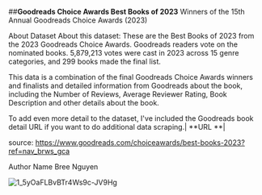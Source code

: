 ##**Goodreads Choice Awards Best Books of 2023**
Winners of the 15th Annual Goodreads Choice Awards (2023)


About Dataset
About this dataset:
These are the Best Books of 2023 from the 2023 Goodreads Choice Awards. Goodreads readers vote on the nominated books. 5,879,213 votes were cast in 2023 across 15 genre categories, and 299 books made the final list.

This data is a combination of the final Goodreads Choice Awards winners and finalists and detailed information from Goodreads about the book, including the Number of Reviews, Average Reviewer Rating, Book Description and other details about the book.

To add even more detail to the dataset, I've included the Goodreads book detail URL if you want to do additional data scraping.| **URL **|

source: https://www.goodreads.com/choiceawards/best-books-2023?ref=nav_brws_gca


Author Name
Bree Nguyen


![1_5yOaFLBvBTr4Ws9c-JV9Hg](https://github.com/user-attachments/assets/a27a42b8-a480-4dbe-bd02-c0e70230a810)

